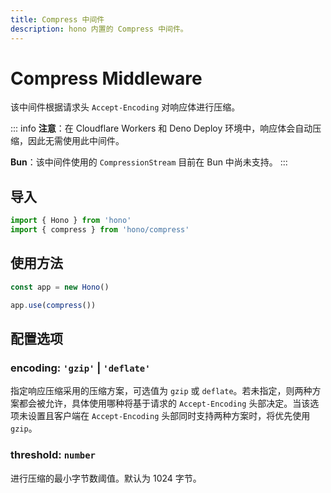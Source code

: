 ```yaml
---
title: Compress 中间件
description: hono 内置的 Compress 中间件。
---
```


# Compress Middleware

该中间件根据请求头 `Accept-Encoding` 对响应体进行压缩。

::: info
**注意**：在 Cloudflare Workers 和 Deno Deploy 环境中，响应体会自动压缩，因此无需使用此中间件。

**Bun**：该中间件使用的 `CompressionStream` 目前在 Bun 中尚未支持。
:::

## 导入

```ts
import { Hono } from 'hono'
import { compress } from 'hono/compress'
```

## 使用方法

```ts
const app = new Hono()

app.use(compress())
```

## 配置选项

### <Badge type="info" text="可选" /> encoding: `'gzip'` | `'deflate'`

指定响应压缩采用的压缩方案，可选值为 `gzip` 或 `deflate`。若未指定，则两种方案都会被允许，具体使用哪种将基于请求的 `Accept-Encoding` 头部决定。当该选项未设置且客户端在 `Accept-Encoding` 头部同时支持两种方案时，将优先使用 `gzip`。

### <Badge type="info" text="可选" /> threshold: `number`

进行压缩的最小字节数阈值。默认为 1024 字节。
